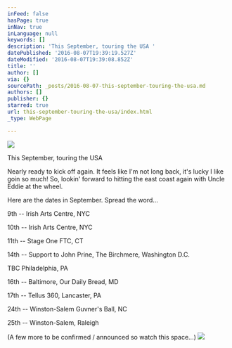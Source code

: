 ```yaml
---
inFeed: false
hasPage: true
inNav: true
inLanguage: null
keywords: []
description: 'This September, touring the USA '
datePublished: '2016-08-07T19:39:19.527Z'
dateModified: '2016-08-07T19:39:08.852Z'
title: ''
author: []
via: {}
sourcePath: _posts/2016-08-07-this-september-touring-the-usa.md
authors: []
publisher: {}
starred: true
url: this-september-touring-the-usa/index.html
_type: WebPage

---
```

![](https://the-grid-user-content.s3-us-west-2.amazonaws.com/ff50984b-5061-4b4f-8e9f-4a49f372bf61.jpg)

This September, touring the USA 

Nearly ready to kick off again. It feels like I'm not long back, it's lucky I like goin so much! So, lookin' forward to hitting the east coast again with Uncle Eddie at the wheel.

Here are the dates in September. Spread the word...

9th -- Irish Arts Centre, NYC

10th -- Irish Arts Centre, NYC

11th -- Stage One FTC, CT

14th -- Support to John Prine, The Birchmere, Washington D.C.

TBC Philadelphia, PA

16th -- Baltimore, Our Daily Bread, MD

17th -- Tellus 360, Lancaster, PA

24th -- Winston-Salem Guvner's Ball, NC

25th -- Winston-Salem, Raleigh

(A few more to be confirmed / announced so watch this space...)
![](https://the-grid-user-content.s3-us-west-2.amazonaws.com/e7810cb5-c70d-491e-802d-13b682ee2009.jpg)